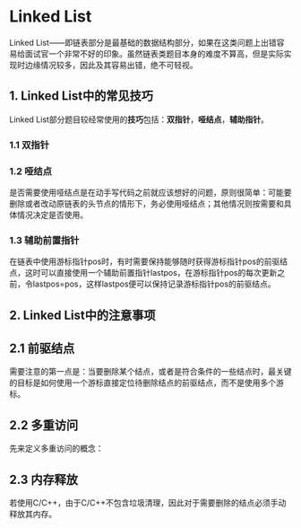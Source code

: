   # Linked List

  Linked List——即链表部分是最基础的数据结构部分，如果在这类问题上出错容易给面试官一个非常不好的印象。虽然链表类题目本身的难度不算高，但是实际实现时边缘情况较多，因此及其容易出错，绝不可轻视。

  ## 1. Linked List中的常见技巧
  
  Linked List部分题目较经常使用的**技巧**包括：**双指针**，**哑结点**，**辅助指针**。

  ### 1.1 双指针
  
  ### 1.2 哑结点
  是否需要使用哑结点是在动手写代码之前就应该想好的问题，原则很简单：可能要删除或者改动原链表的头节点的情形下，务必使用哑结点；其他情况则按需要和具体情况决定是否使用。
  
  ### 1.3 辅助前置指针
  在链表中使用游标指针pos时，有时需要保持能够随时获得游标指针pos的前驱结点，这时可以直接使用一个辅助前置指针lastpos，在游标指针pos的每次更新之前，令lastpos=pos，这样lastpos便可以保持记录游标指针pos的前驱结点。
  
  ## 2. Linked List中的注意事项
  
  ## 2.1 前驱结点
  需要注意的第一点是：当要删除某个结点，或者是符合条件的一些结点时，最关键的目标是如何使用一个游标直接定位待删除结点的前驱结点，而不是使用多个游标。
  
  ## 2.2 多重访问
  先来定义多重访问的概念：
  
  ## 2.3 内存释放
  若使用C/C++，由于C/C++不包含垃圾清理，因此对于需要删除的结点必须手动释放其内存。


